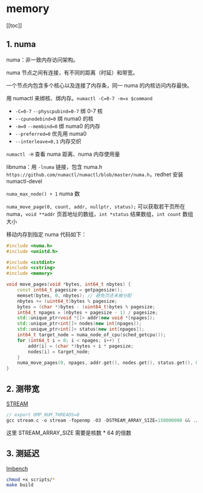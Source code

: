 # memory

[[toc]]

## 1. numa

numa：非一致内存访问架构。

numa 节点之间有连接，有不同的距离（时延）和带宽。

一个节点内包含多个核心以及连接了内存条，同一 numa 的内核访问内存最快。

用 numactl 来绑核、绑内存。`numactl -C=0-7 -m=x $command`

- `-C=0-7` `--physcpubind=0-7` 绑 0-7 核
- `--cpunodebind=0` 绑 numa0 的核
- `-m=0` `--membind=0` 绑 numa0 的内存
- `--preferred=0` 优先用 numa0
- `--interleave=0,1` 内存交织

`numactl -H` 查看 numa 距离、numa 内存使用量

libnuma：用 `-lnuma` 链接，包含 numa.h `https://github.com/numactl/numactl/blob/master/numa.h`，redhet 安装 numactl-devel

`numa_max_node() + 1` numa 数

`numa_move_page(0, count, addr, nullptr, status);` 可以获取若干页所在 numa，`void **addr` 页首地址的数组，`int *status` 结果数组，`int count` 数组大小

移动内存到指定 numa 代码如下：

```cpp
#include <numa.h>
#include <unistd.h>

#include <cstdint>
#include <cstring>
#include <memory>

void move_pages(void *bytes, int64_t nbytes) {
    const int64_t pagesize = getpagesize();
    memset(bytes, 0, nbytes); // 避免页还未被分配
    nbytes += (uint64_t)bytes % pagesize;
    bytes = (char *)bytes - (uint64_t)bytes % pagesize;
    int64_t npages = (nbytes + pagesize - 1) / pagesize;
    std::unique_ptr<void *[]> addr(new void *[npages]);
    std::unique_ptr<int[]> nodes(new int[npages]);
    std::unique_ptr<int[]> status(new int[npages]);
    int64_t target_node = numa_node_of_cpu(sched_getcpu());
    for (int64_t i = 0; i < npages; i++) {
        addr[i] = (char *)bytes + i * pagesize;
        nodes[i] = target_node;
    }
    numa_move_pages(0, npages, addr.get(), nodes.get(), status.get(), 0);
}
```

## 2. 测带宽

[STREAM](https://github.com/jeffhammond/STREAM)

```cpp
// export OMP_NUM_THREADS=8
gcc stream.c -o stream -fopenmp -O3 -DSTREAM_ARRAY_SIZE=150000000 && ./stream
```

这里 STREAM_ARRAY_SIZE 需要是核数 \* 64 的倍数

## 3. 测延迟

[lmbench](https://github.com/intel/lmbench)

```sh
chmod +x scripts/*
make build
```
